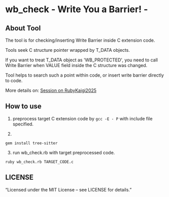 # wb_check - Write You a Barrier! -
## About Tool
The tool is for checking/inserting Write Barrier inside C extension code.

Tools seek C structure pointer wrapped by T_DATA objects.

If you want to treat T_DATA object as 'WB_PROTECTED', 
you need to call Write Barrier when VALUE field inside the C structure was changed.

Tool helps to search such a point within code, or insert write barrier directly to code.

More details on: [Session on RubyKaigi2025](https://rubykaigi.org/2025/presentations/duerst.html#day2)


## How to use
1. preprocess target C extension code by `gcc -E - P` with include file specified.

2. 
```
gem install tree-sitter
```

3. run wb_check.rb with target preprocessed code.
```
ruby wb_check.rb TARGET_CODE.c
```

## LICENSE
“Licensed under the MIT License – see LICENSE for details.”
